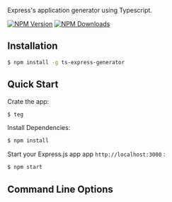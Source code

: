Express's application generator using Typescript.

[![NPM Version][npm-image]][npm-url]
[![NPM Downloads][downloads-image]][downloads-url]

## Installation
``` bash
$ npm install -g ts-express-generator
```

## Quick Start
Crate the app:

``` bash
$ teg
```

Install Dependencies:
``` bash
$ npm install
```

Start your Express.js app app `http://localhost:3000` :
``` bash
$ npm start
```

## Command Line Options


[npm-image]: https://img.shields.io/npm/v/ts-express-generator.svg
[npm-url]: https://npmjs.org/package/ts-express-generator
[downloads-image]: https://img.shields.io/npm/dm/ts-express-generator.svg
[downloads-url]: https://npmjs.org/package/ts-express-generator
